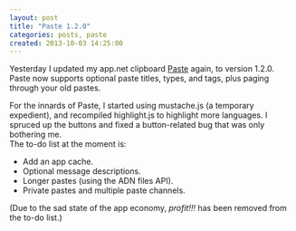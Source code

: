 ```yaml
---
layout: post
title: "Paste 1.2.0"
categories: posts, paste
created: 2013-10-03 14:25:00
---
```

Yesterday I updated my app.net clipboard [Paste](http://paste-app.net/) again, to version 1.2.0.
Paste now supports optional paste titles, types, and tags, plus paging through your old pastes.

For the innards of Paste, I started using mustache.js (a temporary expedient), and recompiled highlight.js to highlight
more languages.  I spruced up the buttons and fixed a button-related bug that was only bothering me.  
The to-do list at the moment is:

* Add an app cache.
* Optional message descriptions.
* Longer pastes (using the ADN files API).
* Private pastes and multiple paste channels.

(Due to the sad state of the app economy, *profit!!!* has been removed from the to-do list.)



